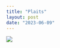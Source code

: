 ```yaml
---
title: "Plaits"
layout: post
date: "2023-06-09"
---
```


![](/assets/images/2023/20230501_201456-461x1024.jpg)
